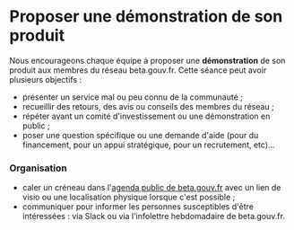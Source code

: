 # Proposer une démonstration de son produit

Nous encourageons chaque équipe à proposer une **démonstration** de son produit aux membres du réseau beta.gouv.fr. Cette séance peut avoir plusieurs objectifs :

* présenter un service mal ou peu connu de la communauté ; 
* recueillir des retours, des avis ou conseils des membres du réseau ; 
* répéter avant un comité d'investissement ou une démonstration en public ; 
* poser une question spécifique ou une demande d'aide \(pour du financement, pour un appui stratégique, pour un recrutement, etc\)...

### Organisation

* caler un créneau dans l'[agenda public de beta.gouv.fr](../je-minforme-sur-la-vie-de-la-communaute/agenda-public.md) avec un lien de visio ou une localisation physique lorsque c'est possible ; 
* communiquer pour informer les personnes susceptibles d'être intéressées : via Slack ou via l'infolettre hebdomadaire de beta.gouv.fr.

